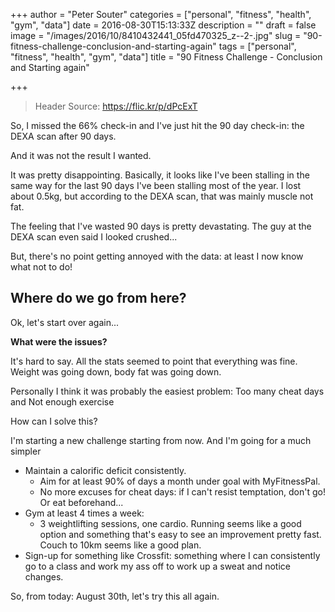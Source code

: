 +++
author = "Peter Souter"
categories = ["personal", "fitness", "health", "gym", "data"]
date = 2016-08-30T15:13:33Z
description = ""
draft = false
image = "/images/2016/10/8410432441_05fd470325_z--2-.jpg"
slug = "90-fitness-challenge-conclusion-and-starting-again"
tags = ["personal", "fitness", "health", "gym", "data"]
title = "90 Fitness Challenge - Conclusion and Starting again"

+++

> Header Source: https://flic.kr/p/dPcExT

So, I missed the 66% check-in and I've just hit the 90 day check-in: the DEXA scan after 90 days.

And it was not the result I wanted.

It was pretty disappointing. Basically, it looks like I've been stalling in the same way for the last 90 days I've been stalling most of the year. I lost about 0.5kg, but according to the DEXA scan, that was mainly muscle not fat.

The feeling that I've wasted 90 days is pretty devastating. The guy at the DEXA scan even said I looked crushed...

But, there's no point getting annoyed with the data: at least I now know what not to do!

## Where do we go from here?

Ok, let's start over again...

**What were the issues?**

It's hard to say. All the stats seemed to point that everything was fine. Weight was going down, body fat was going down. 

Personally I think it was probably the easiest problem: Too many cheat days and Not enough exercise

How can I solve this?

I'm starting a new challenge starting from now. And I'm going for a much simpler 

* Maintain a calorific deficit consistently. 
  * Aim for at least 90% of days a month under goal with MyFitnessPal.
  * No more excuses for cheat days: if I can't resist temptation, don't go! Or eat beforehand...
* Gym at least 4 times a week: 
  * 3 weightlifting sessions, one cardio. Running seems like a good option and something that's easy to see an improvement pretty fast. Couch to 10km seems like a good plan.
* Sign-up for something like Crossfit: something where I can consistently go to a class and work my ass off to work up a sweat and notice changes.

So, from today: August 30th, let's try this all again.